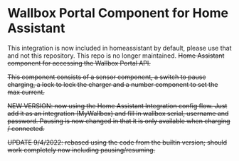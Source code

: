 # Wallbox Portal Component for Home Assistant

This integration is now included in homeassistant by default, please use that and not this repository. This repo is no longer maintained.
~~Home Assistant component for accessing the Wallbox Portal API.~~

~~This component consists of a sensor component, a switch to pause charging, a lock to lock the charger and a number component to set the max current.~~

~~NEW VERSION: now using the Home Assistant Integration config flow. Just add it as an integration (MyWallbox) and fill in wallbox serial, username and password. Pausing is now changed in that it is only available when charging / connected.~~

~~UPDATE 9/4/2022: rebased using the code from the builtin version; should work completely now including pausing/resuming.~~


